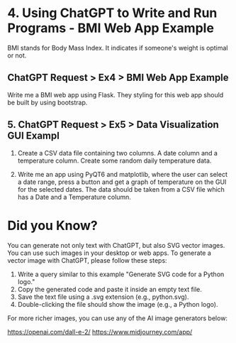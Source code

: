 # 4. Using ChatGPT to Write and Run Programs - BMI Web App Example
BMI stands for Body Mass Index. It indicates if someone's weight is optimal or not.

## ChatGPT Request > Ex4 > BMI Web App Example
Write me a BMI web app using Flask. They styling for this web app should be built by using bootstrap. 

## 5. ChatGPT Request > Ex5 > Data Visualization GUI Exampl
1. Create a CSV data file containing two columns. A date column and a temperature column. 
Create some random daily temperature data.

2. Write me an app using PyQT6 and matplotlib, where the user can select a date range, press a button and
get a graph of temperature on the GUI for the selected dates. The data should be taken from a CSV file
which has a Date and a Temperature column.

# Did you Know?
You can generate not only text with ChatGPT, but also SVG vector images. You can use such images in your desktop or web apps. To generate a vector image with ChatGPT, please follow these steps:

1.  Write a query similar to this example "Generate SVG code for a Python logo."
2. Copy the generated code and paste it inside an empty text file.
3. Save the text file using a .svg extension (e.g., python.svg).
4. Double-clicking the file should show the image (e.g., a Python logo).

For more richer images, you can use any of the AI image generators below:

https://openai.com/dall-e-2/
https://www.midjourney.com/app/


